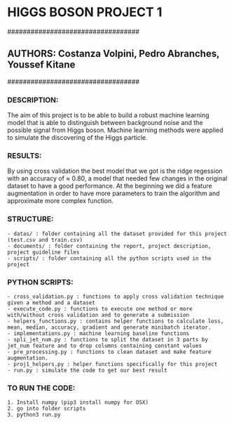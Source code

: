 # HIGGS BOSON PROJECT 1

##################################
## AUTHORS: Costanza Volpini, Pedro Abranches, Youssef Kitane
##################################

### DESCRIPTION:
The aim of this project is to be able to build a robust machine learning model that is able to distinguish between background noise and the possible signal from Higgs boson. Machine learning methods were applied to simulate the discovering of the Higgs particle.

### RESULTS:
By using cross validation the best model that we got is the ridge regession with an accuracy of ≈ 0.80, a model that needed few changes in the original dataset to have a good performance. At the beginning we did a feature augmentation in order to have more parameters to train the algorithm and approximate more complex function.

### STRUCTURE:
    - datas/ : folder containing all the dataset provided for this project (test.csv and train.csv)
    - documents/ : folder containing the report, project description, project guideline files
    - scripts/ : folder containing all the python scripts used in the project

### PYTHON SCRIPTS:
    - cross_validation.py : functions to apply cross validation technique given a method and a dataset
    - execute_code.py : functions to execute one method or more with/without cross validation and to generate a submission
    - helpers_functions.py : contains helper functions to calculate loss, mean, median, accuracy, gradient and generate minibatch iterator.
    - implementations.py : machine learning baseline functions
    - spli_jet_num.py : functions to split the dataset in 3 parts by jet_num feature and to drop columns containing constant values
    - pre_processing.py : functions to clean dataset and make feature augmentation.
    - proj1_helpers.py : helper functions specifically for this project
    - run.py : simulate the code to get our best result

### TO RUN THE CODE:
    1. Install numpy (pip3 install numpy for OSX)
    2. go into folder scripts
    3. python3 run.py